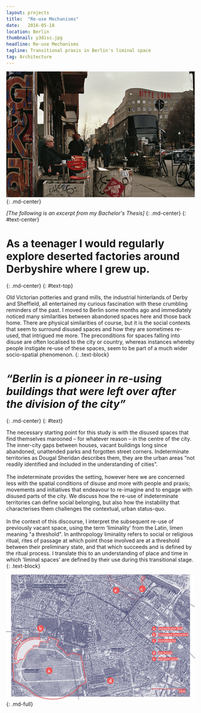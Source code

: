 ```yaml
---
layout: projects
title:  "Re-use Mechanisms"
date:   2016-05-18
location: Berlin
thumbnail: y3diss.jpg
headline: Re-use Mechanisms
tagline: Transitional praxis in Berlin's liminal space
tag: Architecture
---
```


![alt text](/assets/imgs/projects/y3diss-bitte_1000.png)
{: .md-center}

*[The following is an excerpt from my Bachelor's Thesis]*
{: .md-center}
{: #text-center}

# As a teenager I would regularly explore deserted factories around Derbyshire where I grew up.
{: .md-center}
{: #text-top}

Old Victorian potteries and grand mills, the industrial hinterlands of Derby and Sheffield, all entertained my curious fascination with these crumbling reminders of the past. I moved to Berlin some months ago and immediately noticed many similarities between abandoned spaces here and those back home. There are physical similarities of course, but it is the social contexts that seem to surround disused spaces and how they are sometimes re-used, that intrigued me more. The preconditions for spaces falling into disuse are often localised to the city or country, whereas instances whereby people instigate re-use of these spaces, seem to be part of a much wider socio-spatial phenomenon.
{: .text-block}

# *“Berlin is a pioneer in re-using buildings that were left over after the division of the city”*
{: .md-center}
{: #text}

The necessary starting point for this study is with the disused spaces that find themselves marooned – for whatever reason – in the centre of the city. The inner-city gaps between houses, vacant buildings long since abandoned, unattended parks and forgotten street corners. Indeterminate territories as Dougal Sheridan describes them, they are the urban areas “not readily identified and included in the understanding of cities”.  
&nbsp;  
The indeterminate provides the setting, however here we are concerned less with the spatial conditions of disuse and more with people and praxis; movements and initiatives that endeavour to re-imagine and to engage with disused parts of the city. We discuss how the re-use of indeterminate territories can define social belonging, but also how the instability that characterises them challenges the contextual, urban status-quo.  
&nbsp;  
In the context of this discourse, I interpret the subsequent re-use of previously vacant space, using the term ‘liminality’ from the Latin, limen meaning "a threshold". In anthropology liminality refers to social or religious ritual, rites of passage at which point those involved are at a threshold between their preliminary state, and that which succeeds and is defined by the ritual process. I translate this to an understanding of place and time in which ‘liminal spaces’ are defined by their use during this transitional stage.
{: .text-block}

<!-- ###### The full version of this study will be coming very soon! -->

<!-- # [Read the full version here on Issuu](https://issuu.com/deadmongoose/docs/reuse_mechanisms_compressed/1)
{: .md-text-block} -->

![alt text](/assets/imgs/projects/y3diss-map_1000.png)
{: .md-full}

